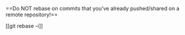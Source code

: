 
==Do NOT rebase on commits that you've already pushed/shared on a remote repository!==

[[git rebase -i]]
